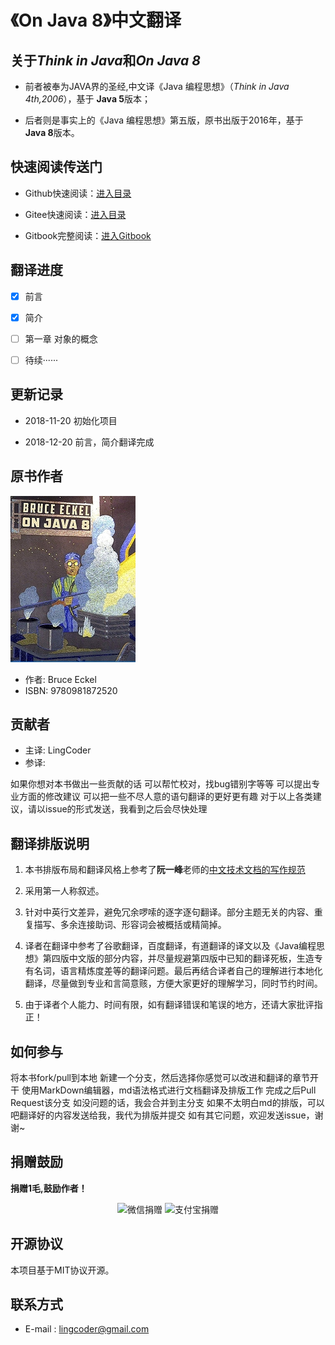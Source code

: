 # 《On Java 8》中文翻译

## 关于*Think in Java*和*On Java 8*

 * 前者被奉为JAVA界的圣经,中文译《Java 编程思想》（*Think in Java 4th,2006*），基于 **Java 5**版本；

* 后者则是事实上的《Java 编程思想》第五版，原书出版于2016年，基于 **Java 8**版本。


## 快速阅读传送门

- Github快速阅读：[进入目录](https://github.com/LingCoder/OnJava8/blob/master/SUMMARY.md)

- Gitee快速阅读：[进入目录](https://gitee.com/lingcoder/OnJava8/blob/master/README.md)

- Gitbook完整阅读：[进入Gitbook](https://lingcoder.gitbook.io/onjava8)


## 翻译进度
- [x] 前言 
- [x] 简介 
- [ ] 第一章 对象的概念
- [ ] 待续······


## 更新记录

- 2018-11-20  初始化项目

- 2018-12-20 前言，简介翻译完成

  
## 原书作者

<div align="left">
<img src="https://raw.githubusercontent.com/LingCoder/OnJava8/master/cover_small.jpg"  alt="cover_small"/>
 </div>

* 作者: Bruce Eckel 
* ISBN: 9780981872520

## 贡献者

* 主译: LingCoder
* 参译:  

如果你想对本书做出一些贡献的话
可以帮忙校对，找bug错别字等等
可以提出专业方面的修改建议
可以把一些不尽人意的语句翻译的更好更有趣
对于以上各类建议，请以issue的形式发送，我看到之后会尽快处理


## 翻译排版说明

1. 本书排版布局和翻译风格上参考了**阮一峰**老师的[中文技术文档的写作规范](https://github.com/ruanyf/document-style-guide)

2. 采用第一人称叙述。

3. 针对中英行文差异，避免冗余啰嗦的逐字逐句翻译。部分主题无关的内容、重复描写、多余连接助词、形容词会被概括或精简掉。

3. 译者在翻译中参考了谷歌翻译，百度翻译，有道翻译的译文以及《Java编程思想》第四版中文版的部分内容，并尽量规避第四版中已知的翻译死板，生造专有名词，语言精炼度差等的翻译问题。最后再结合译者自己的理解进行本地化翻译，尽量做到专业和言简意赅，方便大家更好的理解学习，同时节约时间。

4. 由于译者个人能力、时间有限，如有翻译错误和笔误的地方，还请大家批评指正！


## 如何参与

将本书fork/pull到本地
新建一个分支，然后选择你感觉可以改进和翻译的章节开干
使用MarkDown编辑器，md语法格式进行文档翻译及排版工作
完成之后Pull Request该分支
如没问题的话，我会合并到主分支
如果不太明白md的排版，可以吧翻译好的内容发送给我，我代为排版并提交
如有其它问题，欢迎发送issue，谢谢~

## 捐赠鼓励

**捐赠1毛,鼓励作者！**

<div align="center">
<img src="https://raw.githubusercontent.com/LingCoder/OnJava8/master/images/wechat.PNG"  alt="微信捐赠" height="320"width="320" title="微信捐赠"/>
<img src="https://raw.githubusercontent.com/LingCoder/OnJava8/master/images/alipay.PNG"  alt="支付宝捐赠" title="支付宝捐赠"  height="320"width="320"/>
 </div>

## 开源协议

本项目基于MIT协议开源。

## 联系方式

* E-mail : <lingcoder@gmail.com>





